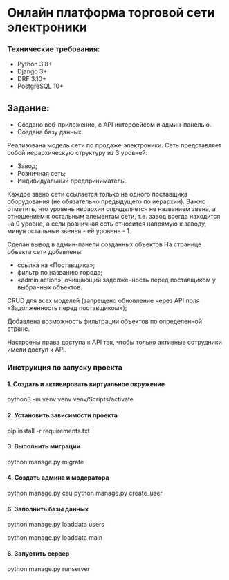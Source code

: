 # Онлайн платформа торговой сети электроники

### Технические требования:
- Python 3.8+
- Django 3+
- DRF 3.10+
- PostgreSQL 10+


## Задание:
- Создано веб-приложение, с API интерфейсом и админ-панелью.
- Создана базу данных.

Реализована модель сети по продаже электроники.
Сеть представляет собой иерархическую структуру из 3 уровней:
- Завод;
- Розничная сеть;
- Индивидуальный предприниматель.

Каждое звено сети ссылается только на одного поставщика оборудования (не обязательно предыдущего по иерархии). 
Важно отметить, что уровень иерархии определяется не названием звена, а отношением к остальным элементам сети, 
т.е. завод всегда находится на 0 уровне, а если розничная сеть относится напрямую к заводу, 
минуя остальные звенья - её уровень - 1.

Сделан вывод в админ-панели созданных объектов
На странице объекта сети добавлены:

- ссылка на «Поставщика»;
- фильтр по названию города;
- «admin action», очищающий задолженность перед поставщиком у выбранных объектов.

CRUD для всех моделей (запрещено обновление через API поля «Задолженность перед поставщиком»);

Добавлена возможность фильтрации объектов по определенной стране.

Настроены права доступа к API так, чтобы только активные сотрудники имели доступ к API.

### Инструкция по запуску проекта
#### 1. Создать и активировать виртуальное окружение

python3 -m venv venv
venv/Scripts/activate
#### 2. Установить зависимости проекта 
pip install -r requirements.txt

#### 3. Выполнить миграции
python manage.py migrate

#### 4. Создать админа и модератора

python manage.py csu
python manage.py create_user

#### 6. Заполнить базы данных

python manage.py loaddata users

python manage.py loaddata main

#### 6. Запустить сервер
python manage.py runserver